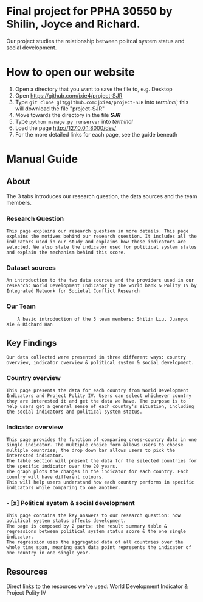 # Final project for PPHA 30550 by Shilin, Joyce and Richard.

Our project studies the relationship between politcal system status and social development.


How to open our website
======
1. Open a directory that you want to save the file to, e.g. Desktop
2. Open https://github.com/jxie4/project-SJR
3. Type `git clone git@github.com:jxie4/project-SJR` into _terminal_; this will download the file "project-SJR"
4. Move towards the directory in the file ___SJR___
5. Type `python manage.py runserver` into _terminal_
6. Load the page http://127.0.0.1:8000/dev/
7. For the more detailed links for each page, see the guide beneath

Manual Guide
======

## About
  The 3 tabs introduces our research question, the data sources and the team members.

### Research Question
    This page explains our research question in more details. This page explains the motives behind our research question. It includes all the indicators used in our study and explains how these indicators are selected. We also state the indicator used for political system status and explain the mechanism behind this score.

### Dataset sources
	An introduction to the two data sources and the providers used in our research: World Development Indicator by the world bank & Polity IV by Integrated Network for Societal Conflict Research

### Our Team
    	A basic introduction of the 3 team members: Shilin Liu, Juanyou Xie & Richard Han

## Key Findings
	Our data collected were presented in three different ways: country overview, indicator overview & political system & social development.

###   Country overview
  	This page presents the data for each country from World Development Indicators and Project Polity IV. Users can select whichever country they are interested it and get the data we have. The purpose is to help users get a general sense of each country's situation, including the social indicators and political system status.

### Indicator overview
  	This page provides the function of comparing cross-country data in one single indicator. The multiple choice form allows users to choose multiple countries; the drop down bar allows users to pick the interested indicator.
	The table section will present the data for the selected countries for the specific indicator over the 20 years.
	The graph plots the changes in the indicator for each country. Each country will have different colours.
	This will help users understand how each country performs in specific indicators while comparing to one another.

### - [x]  Political system & social development ###
  	This page contains the key answers to our research question: how political system status affects development.
	The page is composed by 2 parts: the result summary table & regressions between political system status score & the one single indicator.
	The regression uses the aggregated data of all countries over the whole time span, meaning each data point represents the indicator of one country in one single year.

##  Resources
  Direct links to the resources we've used: World Development Indicator & Project Polity IV
